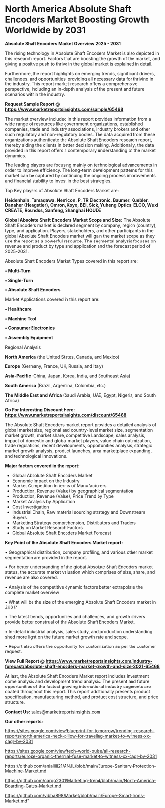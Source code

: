 # North America Absolute Shaft Encoders Market Boosting Growth Worldwide by 2031

<Strong> Absolute Shaft Encoders Market Overview 2025 - 2031</strong>

The rising technology in Absolute Shaft Encoders Market is also depicted in this research report. Factors that are boosting the growth of the market, and giving a positive push to thrive in the global market is explained in detail.

Furthermore, the report highlights on emerging trends, significant drivers, challenges, and opportunities, providing all necessary data for thriving in the industry. This report market research offers a comprehensive perspective, including an in-depth analysis of the present and future scenarios within the industry.

<strong>Request Sample Report @ <a href=https://www.marketreportsinsights.com/sample/65468>https://www.marketreportsinsights.com/sample/65468</a></strong>

The market overview included in this report provides information from a wide range of resources like government organizations, established companies, trade and industry associations, industry brokers and other such regulatory and non-regulatory bodies. The data acquired from these organizations authenticate the Absolute Shaft Encoders research report, thereby aiding the clients in better decision making. Additionally, the data provided in this report offers a contemporary understanding of the market dynamics.

The leading players are focusing mainly on technological advancements in order to improve efficiency. The long-term development patterns for this market can be captured by continuing the ongoing process improvements and financial stability to invest in the best strategies.

Top Key players of Absolute Shaft Encoders Market are:

<strong>Heidenhain, Tamagawa, Nemicon, P, TR Electronic, Baumer, Kuebler, Danaher (Hengstler), Omron, Koyo, BEI, Sick, Yuheng Optics, ELCO, Wuxi CREATE, Roundss, Sanfeng, Shanghai HOUDE</strong>

<strong><b>Global Absolute Shaft Encoders Market Scope and Size:</b></strong>
The Absolute Shaft Encoders market is declared segment by company, region (country), type, and application. Players, stakeholders, and other participants in the global Absolute Shaft Encoders market will gain the market scope as they use the report as a powerful resource. The segmental analysis focuses on revenue and product by type and application and the forecast period of 2025-2031.

Absolute Shaft Encoders Market Types covered in this report are:

<strong>• Multi-Turn

• Single-Turn

• Absolute Shaft Encoders</strong>

Market Applications covered in this report are:

<strong>• Healthcare

• Machine Tool

• Consumer Electronics

• Assembly Equipment</strong> 

Regional Analysis

<strong>North America</strong> (the United States, Canada, and Mexico)

<strong>Europe</strong> (Germany, France, UK, Russia, and Italy)

<strong>Asia-Pacific</strong> (China, Japan, Korea, India, and Southeast Asia)

<strong>South America</strong> (Brazil, Argentina, Colombia, etc.)

<strong>The Middle East and Africa</strong> (Saudi Arabia, UAE, Egypt, Nigeria, and South Africa)

<strong>Go For Interesting Discount Here: <a href=https://www.marketreportsinsights.com/discount/65468>https://www.marketreportsinsights.com/discount/65468</a></strong>

The Absolute Shaft Encoders market report provides a detailed analysis of global market size, regional and country-level market size, segmentation market growth, market share, competitive Landscape, sales analysis, impact of domestic and global market players, value chain optimization, trade regulations, recent developments, opportunities analysis, strategic market growth analysis, product launches, area marketplace expanding, and technological innovations.

<strong><b>Major factors covered in the report:</b></strong>
<ul>
  <li>Global Absolute Shaft Encoders Market </li>
  <li>Economic Impact on the Industry</li>
  <li>Market Competition in terms of Manufacturers</li>
  <li>Production, Revenue (Value) by geographical segmentation</li>
  <li>Production, Revenue (Value), Price Trend by Type</li>
  <li>Market Analysis by Application</li>
  <li>Cost Investigation</li>
  <li>Industrial Chain, Raw material sourcing strategy and Downstream Buyers</li>
  <li>Marketing Strategy comprehension, Distributors and Traders</li>
  <li>Study on Market Research Factors</li>
  <li>Global Absolute Shaft Encoders Market Forecast</li>
</ul>

<strong><b>Key Point of the Absolute Shaft Encoders Market report:</b></strong>

• Geographical distribution, company profiling, and various other market segmentation are provided in the report.

• For better understanding of the global Absolute Shaft Encoders market status, the accurate market valuation which comprises of size, share, and revenue are also covered.

• Analysis of the competitive dynamic factors better extrapolate the complete market overview

• What will be the size of the emerging Absolute Shaft Encoders market in 2031?

• The latest trends, opportunities and challenges, and growth drivers provide better construal of the Absolute Shaft Encoders Market.

• In-detail industrial analysis, sales study, and production understanding shed more light on the future market growth rate and scope.

• Report also offers the opportunity for customization as per the customer request.

<strong><b>View Full Report @ <a href=https://www.marketreportsinsights.com/industry-forecast/absolute-shaft-encoders-market-growth-and-size-2021-65468>https://www.marketreportsinsights.com/industry-forecast/absolute-shaft-encoders-market-growth-and-size-2021-65468</a></b></strong>


At last, the Absolute Shaft Encoders Market report includes investment come analysis and development trend analysis. The present and future opportunities of the fastest growing international industry segments are coated throughout this report. This report additionally presents product specification, manufacturing method, and product cost structure, and price structure.

<strong>Contact Us:</strong>
sales@marketreportsinsights.com

<strong>Our other reports:</strong>

<a href=https://sites.google.com/view/blueprint-for-tomorrow/trending-research-reports/north-america-neck-pillow-for-traveling-market-to-witness-xx-cagr-by-2031>https://sites.google.com/view/blueprint-for-tomorrow/trending-research-reports/north-america-neck-pillow-for-traveling-market-to-witness-xx-cagr-by-2031</a>

<a href=https://sites.google.com/view/tech-world-pulse/all-research-reports/europe-organic-thermal-fuse-market-to-witness-xx-cagr-by-2031>https://sites.google.com/view/tech-world-pulse/all-research-reports/europe-organic-thermal-fuse-market-to-witness-xx-cagr-by-2031</a>

<a href=https://github.com/anjaliiii21/ANJL/blob/main/Europe-Sanitary-Protection-Machine-Market.md>https://github.com/anjaliiii21/ANJL/blob/main/Europe-Sanitary-Protection-Machine-Market.md</a>

<a href=https://github.com/cargo2301/Marketing-trend/blob/main/North-America-Boarding-Gates-Market.md>https://github.com/cargo2301/Marketing-trend/blob/main/North-America-Boarding-Gates-Market.md</a>

<a href=https://github.com/vibha898/Market/blob/main/Europe-Smart-Irons-Market.md>https://github.com/vibha898/Market/blob/main/Europe-Smart-Irons-Market.md</a>"
